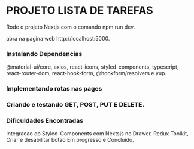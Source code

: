 # PROJETO LISTA DE TAREFAS

Rode o projeto Nextjs com o comando 
npm run dev.

abra na pagina web http://localhost:5000.

### Instalando Dependencias

@material-ui/core, axios, react-icons, styled-components, typescript,
react-router-dom, react-hook-form, @hookform/resolvers e yup. 

### Implementando rotas nas pages

### Criando e testando GET, POST, PUT E DELETE.

### Dificuldades Encontradas
Integracao do Styled-Components com Nextsjs no Drawer,
Redux Toolkit,
Criar e desabilitar botao Em progresso e Concluido.


